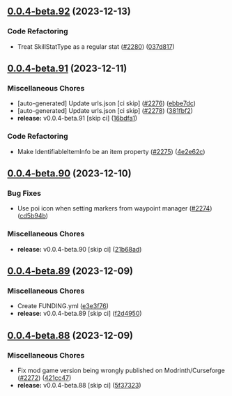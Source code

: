 ## [0.0.4-beta.92](https://github.com/Wynntils/Artemis/compare/v0.0.4-beta.91...v0.0.4-beta.92) (2023-12-13)


### Code Refactoring

* Treat SkillStatType as a regular stat ([#2280](https://github.com/Wynntils/Artemis/issues/2280)) ([037d817](https://github.com/Wynntils/Artemis/commit/037d8174633d6dab81abc85aba2b5802a6fcf0d0))

## [0.0.4-beta.91](https://github.com/Wynntils/Artemis/compare/v0.0.4-beta.90...v0.0.4-beta.91) (2023-12-11)


### Miscellaneous Chores

* [auto-generated] Update urls.json [ci skip] ([#2276](https://github.com/Wynntils/Artemis/issues/2276)) ([ebbe7dc](https://github.com/Wynntils/Artemis/commit/ebbe7dce594ab238e8fab8d7034de0e4f112542c))
* [auto-generated] Update urls.json [ci skip] ([#2278](https://github.com/Wynntils/Artemis/issues/2278)) ([381fbf2](https://github.com/Wynntils/Artemis/commit/381fbf2b7ecb42c202d5b4b0112b60df5b77a9c3))
* **release:** v0.0.4-beta.91 [skip ci] ([16bdfa1](https://github.com/Wynntils/Artemis/commit/16bdfa16f2aefb40a35f5672868d7c05e1048e12))


### Code Refactoring

* Make IdentifiableItemInfo be an item property ([#2275](https://github.com/Wynntils/Artemis/issues/2275)) ([4e2e62c](https://github.com/Wynntils/Artemis/commit/4e2e62ca4f2e4d686c414105acbdf926fdad66e5))

## [0.0.4-beta.90](https://github.com/Wynntils/Artemis/compare/v0.0.4-beta.89...v0.0.4-beta.90) (2023-12-10)


### Bug Fixes

* Use poi icon when setting markers from waypoint manager ([#2274](https://github.com/Wynntils/Artemis/issues/2274)) ([cd5b94b](https://github.com/Wynntils/Artemis/commit/cd5b94bc63befe3f17b7e3cbb781d2b7b281d2ee))


### Miscellaneous Chores

* **release:** v0.0.4-beta.90 [skip ci] ([21b68ad](https://github.com/Wynntils/Artemis/commit/21b68adeddd77a7cf20e23e731c088407fcd9890))

## [0.0.4-beta.89](https://github.com/Wynntils/Artemis/compare/v0.0.4-beta.88...v0.0.4-beta.89) (2023-12-09)


### Miscellaneous Chores

* Create FUNDING.yml ([e3e3f76](https://github.com/Wynntils/Artemis/commit/e3e3f76fed0603349890de58a520588243ccefec))
* **release:** v0.0.4-beta.89 [skip ci] ([f2d4950](https://github.com/Wynntils/Artemis/commit/f2d4950931950d0ee419f0a8c0d8d6b2e5e5f817))

## [0.0.4-beta.88](https://github.com/Wynntils/Artemis/compare/v0.0.4-beta.87...v0.0.4-beta.88) (2023-12-09)


### Miscellaneous Chores

* Fix mod game version being wrongly published on Modrinth/Curseforge ([#2272](https://github.com/Wynntils/Artemis/issues/2272)) ([421cc47](https://github.com/Wynntils/Artemis/commit/421cc477512c517e496817d3aaeea25ddb8c8001))
* **release:** v0.0.4-beta.88 [skip ci] ([5f37323](https://github.com/Wynntils/Artemis/commit/5f37323c07ba8b7b26e95fed15df7c9f248b8596))


